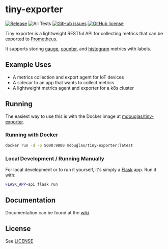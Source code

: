 # tiny-exporter

[![Release](https://img.shields.io/github/release/mike-douglas/tiny-exporter.svg?style=flat-square)](https://github.com/mike-douglas/tiny-exporter/releases/latest)
![All Tests](https://github.com/mike-douglas/tiny-exporter/actions/workflows/run_tests.yml/badge.svg?branch=main)
[![GitHub issues](https://img.shields.io/github/issues/mike-douglas/tiny-exporter)](https://github.com/mike-douglas/tiny-exporter/issues)
[![GitHub license](https://img.shields.io/github/license/mike-douglas/tiny-exporter)](https://github.com/mike-douglas/tiny-exporter/blob/main/LICENSE.txt)

Tiny exporter is a lightweight RESTful API for collecting metrics that can be exported to [Prometheus][].

It supports storing [gauge][], [counter][], and [histogram][] metrics with labels.

## Example Uses

* A metrics collection and export agent for IoT devices
* A sidecar to an app that wants to collect metrics
* A lightweight metrics agent and exporter for a k8s cluster

## Running

The easiest way to use this is with the Docker image at [mdouglas/tiny-exporter][].

### Running with Docker

```bash
docker run -d -p 5000:9800 mdouglas/tiny-exporter:latest
```

### Local Development / Running Manually

For local development or to run it yourself, it's simply a [Flask][] app. Run it with:

```bash
FLASK_APP=api flask run
```

## Documentation

Documentation can be found at the [wiki](https://github.com/mike-douglas/tiny-exporter/wiki).

## License

See [LICENSE][]

[gauge]: https://prometheus.io/docs/concepts/metric_types/#gauge
[counter]: https://prometheus.io/docs/concepts/metric_types/#counter
[histogram]: https://prometheus.io/docs/concepts/metric_types/#histogram
[Flask]: https://flask.palletsprojects.com
[mdouglas/tiny-exporter]: https://hub.docker.com/r/mdouglas/tiny-exporter
[Prometheus]: https://prometheus.io/
[LICENSE]: https://github.com/mike-douglas/tiny-exporter/blob/main/LICENSE.txt
